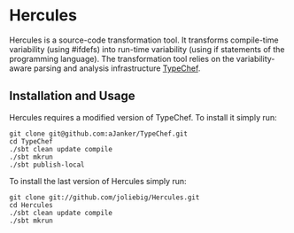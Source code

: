 Hercules
========

Hercules is a source-code transformation tool.
It transforms compile-time variability (using #ifdefs) into run-time variability (using if statements of the programming language).
The transformation tool relies on the variability-aware parsing and analysis infrastructure [TypeChef](https://ckaestne.github.io/TypeChef/).


Installation and Usage
----------------------

Hercules requires a modified version of TypeChef. To install it simply run:

    git clone git@github.com:aJanker/TypeChef.git
    cd TypeChef
    ./sbt clean update compile
    ./sbt mkrun
    ./sbt publish-local

To install the last version of Hercules simply run:

    git clone git://github.com/joliebig/Hercules.git
    cd Hercules
    ./sbt clean update compile
    ./sbt mkrun
